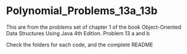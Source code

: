 # Polynomial_Problems_13a_13b

This are from the problems set of chapter 1 of the book Object-Oriented Data Structures Using Java 4th Edition.
Problem 13 a and b

Check the folders for each code, and the complete README
